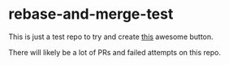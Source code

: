 # rebase-and-merge-test

This is just a test repo to try and create [this](https://twitter.com/kentcdodds/status/638725681728241673) awesome button.

There will likely be a lot of PRs and failed attempts on this repo.
